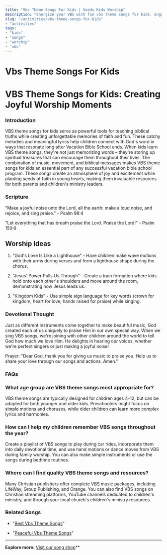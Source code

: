 ```yaml
---
title: "Vbs Theme Songs For Kids | Seeds Kids Worship"
description: "Energize your VBS with fun vbs theme songs for kids. Engaging worship music and activities for summer children's ministry."
slug: "/activities/vbs-theme-songs-for-kids"
- "activities"
tags:
- "kids"
- "songs"
- "worship"
- "vbs"
---
```


# Vbs Theme Songs For Kids

# VBS Theme Songs for Kids: Creating Joyful Worship Moments

### Introduction
VBS theme songs for kids serve as powerful tools for teaching biblical truths while creating unforgettable memories of faith and fun. These catchy melodies and meaningful lyrics help children connect with God's word in ways that resonate long after Vacation Bible School ends. When kids learn VBS theme songs, they're not just memorizing words – they're storing up spiritual treasures that can encourage them throughout their lives. The combination of music, movement, and biblical messages makes VBS theme songs for kids an essential part of any successful vacation bible school program. These songs create an atmosphere of joy and excitement while planting seeds of faith in young hearts, making them invaluable resources for both parents and children's ministry leaders.

### Scripture
"Make a joyful noise unto the Lord, all the earth: make a loud noise, and rejoice, and sing praise." - Psalm 98:4

"Let everything that has breath praise the Lord. Praise the Lord!" - Psalm 150:6

## Worship Ideas
1. "God's Love Is Like a Lighthouse" - Have children make wave motions with their arms during verses and form a lighthouse shape during the chorus.

2. "Jesus' Power Pulls Us Through" - Create a train formation where kids hold onto each other's shoulders and move around the room, demonstrating how Jesus leads us.

3. "Kingdom Kids" - Use simple sign language for key words (crown for kingdom, heart for love, hands raised for praise) while singing.

### Devotional Thought
Just as different instruments come together to make beautiful music, God created each of us uniquely to praise Him in our own special way. When we sing VBS songs, we're joining with other children around the world to tell God how much we love Him. He delights in hearing our voices, whether we're perfect singers or just making a joyful noise!

Prayer: "Dear God, thank you for giving us music to praise you. Help us to share your love through our songs and actions. Amen."

### FAQs

### What age group are VBS theme songs most appropriate for?
VBS theme songs are typically designed for children ages 4-12, but can be adapted for both younger and older kids. Preschoolers might focus on simple motions and choruses, while older children can learn more complex lyrics and harmonies.

### How can I help my children remember VBS songs throughout the year?
Create a playlist of VBS songs to play during car rides, incorporate them into daily devotional time, and use hand motions or dance moves from VBS during family worship. You can also make simple instruments or use the songs during bedtime routines.

### Where can I find quality VBS theme songs and resources?
Many Christian publishers offer complete VBS music packages, including LifeWay, Group Publishing, and Orange. You can also find VBS songs on Christian streaming platforms, YouTube channels dedicated to children's ministry, and through your local church's children's ministry resources.

### Related Songs

- "[Best Vbs Theme Songs](/activities/best-vbs-theme-songs/)"

- "[Peaceful Vbs Theme Songs](/activities/peaceful-vbs-theme-songs/)"

---

**Explore more:** [Visit our song shop](https://seedskidsworship.com/shop)**

<!-- Schema Markup -->
<script type="application/ld+json">
{
  "@context": "https://schema.org",
  "@type": "MusicRecording",
  "name": "Vbs Theme Songs For Kids",
  "byArtist": {
    "@type": "MusicGroup",
    "name": "Seeds Kids Worship"
  },
  "isFamilyFriendly": true,
  "url": "https://seedskidsworship.com/activities/vbs-theme-songs-for-kids/"
}
</script>